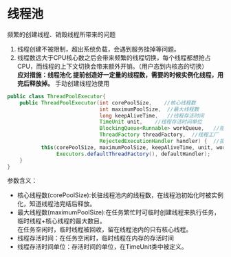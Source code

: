 # 线程池  
频繁的创建线程、销毁线程所带来的问题  
1. 线程创建不被限制，超出系统负载，会遇到服务挂掉等问题。
2. 线程数远大于CPU核心数之后会带来频繁的线程切换，每个线程都想抢占CPU，而线程的上下文切换会带来额外开销。（用户态到内核态的切换）  
 **应对措施：线程池化 提前创造好一定量的线程数，需要的时候实例化线程，用完后释放掉。**
 手动创建线程池使用 
 ```java
public class ThreadPoolExecutor{
     public ThreadPoolExecutor(int corePoolSize,    //核心线程数
                               int maximumPoolSize,  //最大线程数 
                               long keepAliveTime,   //线程存活时间
                               TimeUnit unit,    //线程存活时间单位
                               BlockingQueue<Runnable> workQueue,   //阻塞队列
                               ThreadFactory threadFactory,  //线程工厂
                               RejectedExecutionHandler handler) {  //拒绝策略
            this(corePoolSize, maximumPoolSize, keepAliveTime, unit, workQueue,
                 Executors.defaultThreadFactory(), defaultHandler);
     }
}
```
参数含义：
- 核心线程数(corePoolSize):长驻线程池内的线程数，在线程池初始化时被实例化，知道线程池完结后释放。
- 最大线程数(maximumPoolSize):在任务繁忙时可临时创建线程来执行任务，临时线程+核心线程的最大数目。  
  在任务空闲时，临时线程被回收，留在线程池内的只有核心线程。
- 线程存活时间：在任务空闲时，临时线程在内存的存活时间
- 线程存活时间单位：存活时间的单位，在TimeUnit类中被定义。
